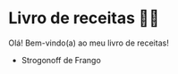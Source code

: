 # Livro de receitas :ok_woman:

 Olá! Bem-vindo(a) ao meu livro de receitas!

 - Strogonoff de Frango